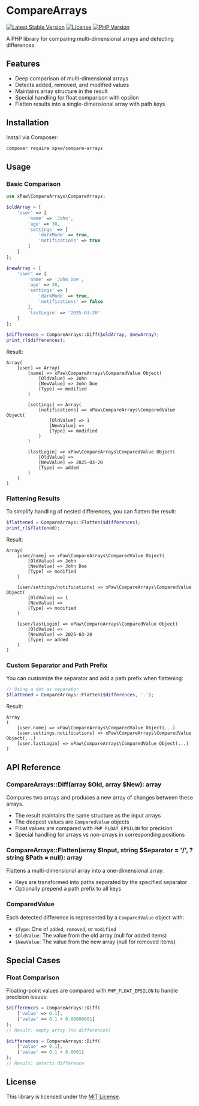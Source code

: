 # CompareArrays

[![Latest Stable Version](https://img.shields.io/packagist/v/xpaw/compare-arrays.svg)](https://packagist.org/packages/xpaw/compare-arrays)
[![License](https://img.shields.io/github/license/xPaw/CompareArrays.php.svg)](https://github.com/xPaw/CompareArrays.php/blob/master/LICENSE)
[![PHP Version](https://img.shields.io/packagist/php-v/xpaw/compare-arrays.svg)](https://packagist.org/packages/xpaw/compare-arrays)

A PHP library for comparing multi-dimensional arrays and detecting differences.

## Features

- Deep comparison of multi-dimensional arrays
- Detects added, removed, and modified values
- Maintains array structure in the result
- Special handling for float comparison with epsilon
- Flatten results into a single-dimensional array with path keys

## Installation

Install via Composer:

```bash
composer require xpaw/compare-arrays
```

## Usage

### Basic Comparison

```php
use xPaw\CompareArrays\CompareArrays;

$oldArray = [
	'user' => [
		'name' => 'John',
		'age' => 30,
		'settings' => [
			'darkMode' => true,
			'notifications' => true
		]
	]
];

$newArray = [
	'user' => [
		'name' => 'John Doe',
		'age' => 30,
		'settings' => [
			'darkMode' => true,
			'notifications' => false
		],
		'lastLogin' => '2025-03-20'
	]
];

$differences = CompareArrays::Diff($oldArray, $newArray);
print_r($differences);
```

Result:

```
Array(
    [user] => Array(
		[name] => xPaw\CompareArrays\ComparedValue Object(
			[OldValue] => John
			[NewValue] => John Doe
			[Type] => modified
		)

		[settings] => Array(
			[notifications] => xPaw\CompareArrays\ComparedValue Object(
				[OldValue] => 1
				[NewValue] =>
				[Type] => modified
			)
		)

		[lastLogin] => xPaw\CompareArrays\ComparedValue Object(
			[OldValue] =>
			[NewValue] => 2025-03-20
			[Type] => added
		)
	)
)
```

### Flattening Results

To simplify handling of nested differences, you can flatten the result:

```php
$flattened = CompareArrays::Flatten($differences);
print_r($flattened);
```

Result:

```
Array(
    [user/name] => xPaw\CompareArrays\ComparedValue Object(
		[OldValue] => John
		[NewValue] => John Doe
		[Type] => modified
	)

    [user/settings/notifications] => xPaw\CompareArrays\ComparedValue Object(
		[OldValue] => 1
		[NewValue] =>
		[Type] => modified
	)

    [user/lastLogin] => xPaw\CompareArrays\ComparedValue Object(
		[OldValue] =>
		[NewValue] => 2025-03-20
		[Type] => added
	)
)
```

### Custom Separator and Path Prefix

You can customize the separator and add a path prefix when flattening:

```php
// Using a dot as separator
$flattened = CompareArrays::Flatten($differences, '.');
```

Result:

```
Array
(
    [user.name] => xPaw\CompareArrays\ComparedValue Object(...)
    [user.settings.notifications] => xPaw\CompareArrays\ComparedValue Object(...)
    [user.lastLogin] => xPaw\CompareArrays\ComparedValue Object(...)
)
```

## API Reference

### CompareArrays::Diff(array $Old, array $New): array

Compares two arrays and produces a new array of changes between these arrays.

- The result maintains the same structure as the input arrays
- The deepest values are `ComparedValue` objects
- Float values are compared with `PHP_FLOAT_EPSILON` for precision
- Special handling for arrays vs non-arrays in corresponding positions

### CompareArrays::Flatten(array $Input, string $Separator = '/', ?string $Path = null): array

Flattens a multi-dimensional array into a one-dimensional array.

- Keys are transformed into paths separated by the specified separator
- Optionally prepend a path prefix to all keys

### ComparedValue

Each detected difference is represented by a `ComparedValue` object with:

- `$Type`: One of `added`, `removed`, or `modified`
- `$OldValue`: The value from the old array (null for added items)
- `$NewValue`: The value from the new array (null for removed items)

## Special Cases

### Float Comparison

Floating-point values are compared with `PHP_FLOAT_EPSILON` to handle precision issues:

```php
$differences = CompareArrays::Diff(
	['value' => 0.1],
	['value' => 0.1 + 0.00000001]
);
// Result: empty array (no differences)

$differences = CompareArrays::Diff(
	['value' => 0.1],
	['value' => 0.1 + 0.0001]
);
// Result: detects difference
```

## License

This library is licensed under the [MIT License](LICENSE).
